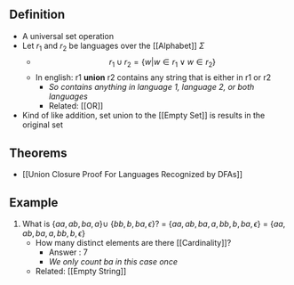 ## Definition
- A universal set operation
- Let $r_{1}$ and $r_{2}$ be languages over the [[Alphabet]] $\Sigma$ 
	- $$
r_{1} \cup r_{2} = \{w | w \in r_{1} \vee w\in r_{2}\}
$$
	- In english: r1 **union** r2 contains any string that is either in r1 or r2
		- *So contains anything in language 1, language 2, or both languages*
		- Related: [[OR]]
- Kind of like addition,  set union to the [[Empty Set]] is results in the original set

## Theorems
- [[Union Closure Proof For Languages Recognized by DFAs]]
## Example
1. What is $\left\{ aa, ab, ba, a \right\}\cup\ \left\{ bb,b,ba,\epsilon \right\}$? 
		= $\left\{ aa, ab, ba, a, bb, b, ba, \epsilon \right\}$
		= $\left\{ aa, ab, ba, a, bb, b, \epsilon  \right\}$
	- How many distinct elements are there [[Cardinality]]?
		- Answer : 7
		- *We only count ba in this case once*
	- Related: [[Empty String]]


